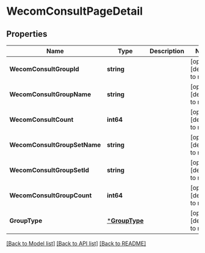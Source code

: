 # WecomConsultPageDetail

## Properties
Name | Type | Description | Notes
------------ | ------------- | ------------- | -------------
**WecomConsultGroupId** | **string** |  | [optional] [default to null]
**WecomConsultGroupName** | **string** |  | [optional] [default to null]
**WecomConsultCount** | **int64** |  | [optional] [default to null]
**WecomConsultGroupSetName** | **string** |  | [optional] [default to null]
**WecomConsultGroupSetId** | **string** |  | [optional] [default to null]
**WecomConsultGroupCount** | **int64** |  | [optional] [default to null]
**GroupType** | [***GroupType**](GroupType.md) |  | [optional] [default to null]

[[Back to Model list]](../README.md#documentation-for-models) [[Back to API list]](../README.md#documentation-for-api-endpoints) [[Back to README]](../README.md)


